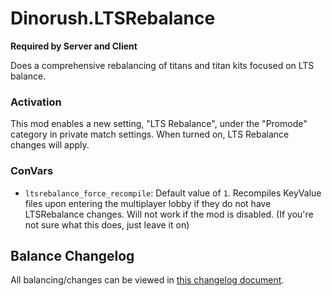 # Dinorush.LTSRebalance

**Required by Server and Client**

Does a comprehensive rebalancing of titans and titan kits focused on LTS balance.

### Activation

This mod enables a new setting, "LTS Rebalance", under the "Promode" category in private match settings. When turned on, LTS Rebalance changes will apply.

### ConVars

- `ltsrebalance_force_recompile`: Default value of `1`. Recompiles KeyValue files upon entering the multiplayer lobby if they do not have LTSRebalance changes. Will not work if the mod is disabled. (If you're not sure what this does, just leave it on)

## Balance Changelog

All balancing/changes can be viewed in [this changelog document](https://docs.google.com/document/d/10mZtK7w7MOTv9kGNQru96G7XpEZqv8_dUw_I29RhDj4/edit?usp=sharing).